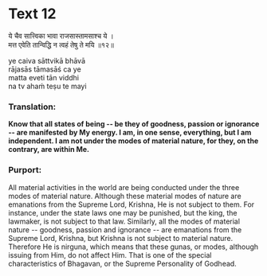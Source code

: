 # Text 12

ये चैव सात्त्विका भावा राजसास्तामसाश्च ये ।  
मत्त एवेति तान्विद्धि न त्वहं तेषु ते मयि ॥१२॥

ye caiva sāttvikā bhāvā  
rājasās tāmasāś ca ye  
matta eveti tān viddhi  
na tv ahaḿ teṣu te mayi



### Translation:

**Know that all states of being -- be they of goodness, passion or ignorance -- are manifested by My energy. I am, in one sense, everything, but I am independent. I am not under the modes of material nature, for they, on the contrary, are within Me.**

### Purport:

All material activities in the world are being conducted under the three modes of material nature. Although these material modes of nature are emanations from the Supreme Lord, Krishna, He is not subject to them. For instance, under the state laws one may be punished, but the king, the lawmaker, is not subject to that law. Similarly, all the modes of material nature -- goodness, passion and ignorance -- are emanations from the Supreme Lord, Krishna, but Krishna is not subject to material nature. Therefore He is nirguna, which means that these gunas, or modes, although issuing from Him, do not affect Him. That is one of the special characteristics of Bhagavan, or the Supreme Personality of Godhead.